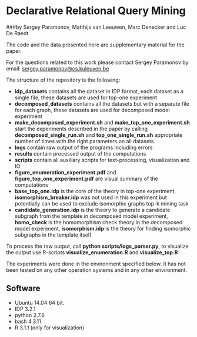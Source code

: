 Declarative Relational Query Mining
================
###by Sergey Paramonov, Matthijs van Leeuwen, Marc Denecker and Luc De Raedt


The code and the data presented here are supplementary material for the paper. 

For the questions related to this work please contact Sergey Paramonov by email: <sergey.paramonov@cs.kuleuven.be>

The structure of the repository is the following:

* **idp_datasets** contains all the dataset in IDP format, each dataset as a single file, these datasets are used for top-one experiment
* **decomposed_datasets** contains all the datasets but with a separate file for each graph, these datasets are used for decomposed model experiment
* **make\_decomposed\_experiment.sh** and **make\_top_one\_experiment.sh** start the experiments described in the paper by calling **decomposed\_single\_run.sh** and **top\_one\_single\_run.sh** appropriate number of times with the right parameters on all datasets.
* **logs** contain raw output of the programs including errors 
* **results** contain processed output of the computations
* **scripts** contain all auxiliary scripts for text-processing, visualization and IO
* **figure\_enumeration\_experiment.pdf** and **figure\_top\_one\_experiment.pdf** are visual summary of the computations
* **base\_top\_one.idp** is the core of the theory in top-one experiment, **isomorphism_breaker.idp** was not used in this experiment but potentially can be used to exclude isomorphic graphs top-k mining task
* **candidate\_generation.idp** is the theory to generate a candidate subgraph from the template in decomposed model experiment, **homo_check** is the homomorphism check theory in the decomposed model experiment, **isomorphism.idp** is the theory for finding isomorphic subgraphs in the template itself

To process the raw output, call **python scripts/logs\_parser.py**, to visualize the output use R-scripts **visualize\_enumeration.R** and **visualize\_top.R**

The experiments were done in the environment specified below. It has not been tested on any other operation systems and in any other environment.
## Software
* Ubuntu 14.04 64 bit.  
* IDP 3.2.1
* python 2.7.6
* bash 4.3.11
* R 3.1.1 (only for visualization)
